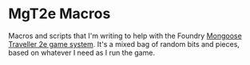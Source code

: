 # MgT2e Macros

Macros and scripts that I'm writing to help with the Foundry [Mongoose Traveller 2e game system](https://foundryvtt.com/packages/mgt2e). It's a mixed bag of random bits and pieces, based on whatever I need as I run the game.
